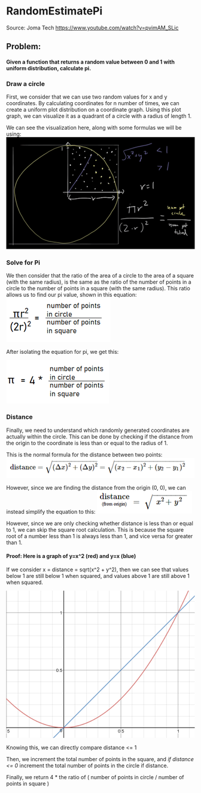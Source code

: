 # RandomEstimatePi

Source: Joma Tech
https://www.youtube.com/watch?v=pvimAM_SLic

## Problem:
#### Given a function that returns a random value between 0 and 1 with uniform distribution, calculate pi.

### Draw a circle

First, we consider that we can use two random values for x and y coordinates.
By calculating coordinates for n number of times, we can create a uniform plot distribution on a coordinate graph.
Using this plot graph, we can visualize it as a quadrant of a circle with a radius of length 1.

We can see the visualization here, along with some formulas we will be using:
![Joma's example](images/JomaExample.png)

### Solve for Pi

We then consider that the ratio of the area of a circle to the area of a square (with the same radius), is the same as the ratio of the number of points in a circle to the number of points in a square (with the same radius).
This ratio allows us to find our pi value, shown in this equation:
![Ratio equation](images/ratios.png)

After isolating the equation for pi, we get this:

![Pi equation](images/equationforpi.png)

### Distance

Finally, we need to understand which randomly generated coordinates are actually within the circle.
This can be done by checking if the distance from the origin to the coordinate is less than or equal to the radius of 1.

This is the normal formula for the distance between two points:
![Distance formula](images/distanceformula.png)

However, since we are finding the distance from the origin (0, 0), we can instead simplify the equation to this:
![Cleaner distance formula](images/distanceformula2.png)

However, since we are only checking whether distance is less than or equal to 1, we can skip the square root calculation.
This is because the square root of a number less than 1 is always less than 1, and vice versa for greater than 1.

#### Proof: Here is a graph of y=x^2 (red) and y=x (blue)
If we consider x = distance = sqrt(x^2 + y^2), then we can see that values below 1 are still below 1 when squared, and values above 1 are still above 1 when squared.

![Image of graph here](images/graph1.png)

Knowing this, we can directly compare distance <= 1

Then, we increment the total number of points in the square, and *if distance <= 0* increment the total number of points in the circle if distance.

Finally, we return 4 * the ratio of ( number of points in circle / number of points in square )
